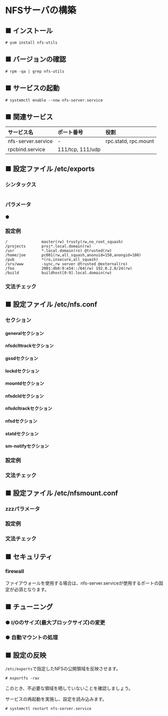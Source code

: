 # NFSサーバの構築
## ■ インストール
```
# yum install nfs-utils
```
## ■ バージョンの確認
```
# rpm -qa | grep nfs-utils
```
## ■ サービスの起動
```
# systemctl enable --now nfs-server.service
```
## ■ 関連サービス
|サービス名|ポート番号|役割|
|:---|:---|:---|
|nfs-server.service|-|rpc.statd, rpc.mount|
|rpcbind.service|111/tcp, 111/udp||

## ■ 設定ファイル /etc/exports
### シンタックス
```

```
### パラメータ
#### ● 
### 設定例
```
/               master(rw) trusty(rw,no_root_squash)
/projects       proj*.local.domain(rw)
/usr            *.local.domain(ro) @trusted(rw)
/home/joe       pc001(rw,all_squash,anonuid=150,anongid=100)
/pub            *(ro,insecure,all_squash)
/srv/www        -sync,rw server @trusted @external(ro)
/foo            2001:db8:9:e54::/64(rw) 192.0.2.0/24(rw)
/build          buildhost[0-9].local.domain(rw)
```

### 文法チェック

## ■ 設定ファイル /etc/nfs.conf
### セクション
#### generalセクション
#### nfsdclttrackセクション
#### gssdセクション
#### lockdセクション
#### mountdセクション
#### nfsdcldセクション
#### nfsdcltrackセクション
#### nfsdセクション
#### statdセクション
#### sm-notifyセクション
### 設定例
### 文法チェック

## ■ 設定ファイル /etc/nfsmount.conf
### zzzパラメータ
### 設定例
### 文法チェック

## ■ セキュリティ
### firewall
ファイアウォールを使用する場合は、nfs-server.serviceが使用するポートの固定が必須となります。
## ■ チューニング
### ● I/Oのサイズ(最大ブロックサイズ)の変更
### ● 自動マウントの処理

## ■ 設定の反映
`/etc/exports`で指定したNFSの公開領域を反映させます。
```
# exportfs -rav
```
このとき、不必要な領域を晒していないことを確認しましょう。  
  
サービスの再起動を実施し、設定を読み込みます。
```
# systemctl restart nfs-server.service
```

